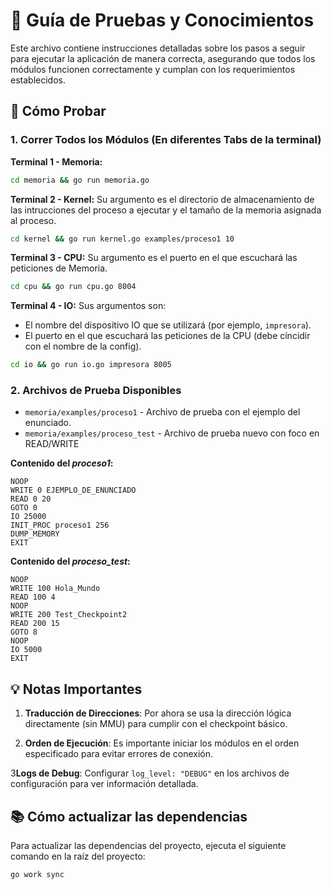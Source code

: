 # 🎯 Guía de Pruebas y Conocimientos

Este archivo contiene instrucciones detalladas sobre los pasos a seguir para ejecutar la aplicación de manera correcta,
asegurando que todos los módulos funcionen correctamente y cumplan con los requerimientos establecidos.

## 🚀 Cómo Probar

### **1. Correr Todos los Módulos (En diferentes Tabs de la terminal)**

**Terminal 1 - Memoria:**

```bash
cd memoria && go run memoria.go
```

**Terminal 2 - Kernel:**
Su argumento es el directorio de almacenamiento de las intrucciones del proceso a ejecutar y
el tamaño de la memoria asignada al proceso.

```bash
cd kernel && go run kernel.go examples/proceso1 10
```

**Terminal 3 - CPU:**
Su argumento es el puerto en el que escuchará las peticiones de Memoria.

```bash
cd cpu && go run cpu.go 8004
```

**Terminal 4 - IO:**
Sus argumentos son:
- El nombre del dispositivo IO que se utilizará (por ejemplo, `impresora`).
- El puerto en el que escuchará las peticiones de la CPU (debe cíncidir con el nombre de la config).

```bash
cd io && go run io.go impresora 8005
```



### **2. Archivos de Prueba Disponibles**

- `memoria/examples/proceso1` - Archivo de prueba con el ejemplo del enunciado.
- `memoria/examples/proceso_test` - Archivo de prueba nuevo con foco en READ/WRITE

**Contenido del _proceso1_:**
```
NOOP
WRITE 0 EJEMPLO_DE_ENUNCIADO
READ 0 20
GOTO 0
IO 25000
INIT_PROC proceso1 256
DUMP_MEMORY
EXIT
```

**Contenido del _proceso\_test_:**
```
NOOP
WRITE 100 Hola_Mundo
READ 100 4
NOOP
WRITE 200 Test_Checkpoint2
READ 200 15
GOTO 8
NOOP
IO 5000
EXIT
```

## 💡 Notas Importantes

1. **Traducción de Direcciones**: Por ahora se usa la dirección lógica directamente (sin MMU) para cumplir con el checkpoint básico.

2. **Orden de Ejecución**: Es importante iniciar los módulos en el orden especificado para evitar errores de conexión.

3**Logs de Debug**: Configurar `log_level: "DEBUG"` en los archivos de configuración para ver información detallada.

## 📚 Cómo actualizar las dependencias
Para actualizar las dependencias del proyecto, ejecuta el siguiente comando en la raíz del proyecto:

```bash
go work sync
```

